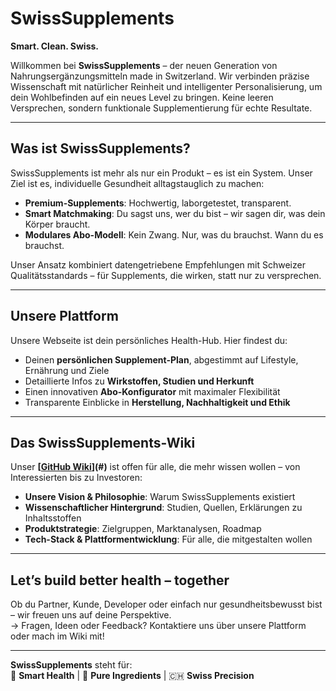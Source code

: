 # SwissSupplements  
**Smart. Clean. Swiss.**  

Willkommen bei **SwissSupplements** – der neuen Generation von Nahrungsergänzungsmitteln made in Switzerland. Wir verbinden präzise Wissenschaft mit natürlicher Reinheit und intelligenter Personalisierung, um dein Wohlbefinden auf ein neues Level zu bringen. Keine leeren Versprechen, sondern funktionale Supplementierung für echte Resultate.  

---

## **Was ist SwissSupplements?**

SwissSupplements ist mehr als nur ein Produkt – es ist ein System. Unser Ziel ist es, individuelle Gesundheit alltagstauglich zu machen:  
- **Premium-Supplements**: Hochwertig, laborgetestet, transparent.  
- **Smart Matchmaking**: Du sagst uns, wer du bist – wir sagen dir, was dein Körper braucht.  
- **Modulares Abo-Modell**: Kein Zwang. Nur, was du brauchst. Wann du es brauchst.  

Unser Ansatz kombiniert datengetriebene Empfehlungen mit Schweizer Qualitätsstandards – für Supplements, die wirken, statt nur zu versprechen.

---

## **Unsere Plattform**

Unsere Webseite ist dein persönliches Health-Hub. Hier findest du:  
- Deinen **persönlichen Supplement-Plan**, abgestimmt auf Lifestyle, Ernährung und Ziele  
- Detaillierte Infos zu **Wirkstoffen, Studien und Herkunft**  
- Einen innovativen **Abo-Konfigurator** mit maximaler Flexibilität  
- Transparente Einblicke in **Herstellung, Nachhaltigkeit und Ethik**  


---

## **Das SwissSupplements-Wiki**  

Unser **[[GitHub Wiki](https://github.com/bourb0n1412/SwissSupplements/wiki/Wiki)](#)** ist offen für alle, die mehr wissen wollen – von Interessierten bis zu Investoren:  
- **Unsere Vision & Philosophie**: Warum SwissSupplements existiert  
- **Wissenschaftlicher Hintergrund**: Studien, Quellen, Erklärungen zu Inhaltsstoffen  
- **Produktstrategie**: Zielgruppen, Marktanalysen, Roadmap  
- **Tech-Stack & Plattformentwicklung**: Für alle, die mitgestalten wollen  

---

## **Let’s build better health – together**  

Ob du Partner, Kunde, Developer oder einfach nur gesundheitsbewusst bist – wir freuen uns auf deine Perspektive.  
→ Fragen, Ideen oder Feedback? Kontaktiere uns über unsere Plattform oder mach im Wiki mit!  

---

**SwissSupplements** steht für:  
🧠 **Smart Health** | 🌿 **Pure Ingredients** | 🇨🇭 **Swiss Precision**

